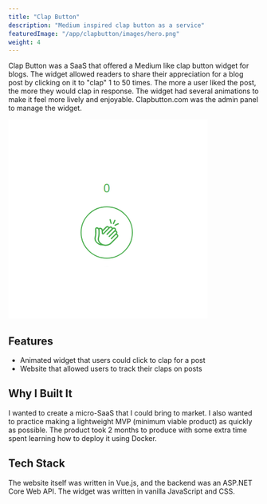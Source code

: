 ```yaml
---
title: "Clap Button"
description: "Medium inspired clap button as a service"
featuredImage: "/app/clapbutton/images/hero.png"
weight: 4
---
```


Clap Button was a SaaS that offered a Medium like clap button widget for blogs. The widget allowed readers to share their appreciation for a blog post by clicking on it to "clap" 1 to 50 times. The more a user liked the post, the more they would clap in response. The widget had several animations to make it feel more lively and enjoyable. Clapbutton.com was the admin panel to manage the widget.

![](./images/example.gif)

## Features

- Animated widget that users could click to clap for a post
- Website that allowed users to track their claps on posts

## Why I Built It

I wanted to create a micro-SaaS that I could bring to market. I also wanted to practice making a lightweight MVP (minimum viable product) as quickly as possible. The product took 2 months to produce with some extra time spent learning how to deploy it using Docker.

## Tech Stack

The website itself was written in Vue.js, and the backend was an ASP.NET Core Web API. The widget was written in vanilla JavaScript and CSS.
